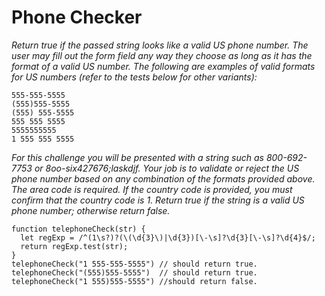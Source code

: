 # Phone Checker
_Return true if the passed string looks like a valid US phone number.
The user may fill out the form field any way they choose as long as it has the format of a valid US number. The following are examples of valid formats for US numbers (refer to the tests below for other variants):_

```
555-555-5555
(555)555-5555
(555) 555-5555
555 555 5555
5555555555
1 555 555 5555
```

_For this challenge you will be presented with a string such as 800-692-7753 or 8oo-six427676;laskdjf. Your job is to validate or reject the US phone number based on any combination of the formats provided above. The area code is required. If the country code is provided, you must confirm that the country code is 1. Return true if the string is a valid US phone number; otherwise return false._

```
function telephoneCheck(str) {
  let regExp = /^(1\s?)?(\(\d{3}\)|\d{3})[\-\s]?\d{3}[\-\s]?\d{4}$/;
  return regExp.test(str);
}
telephoneCheck("1 555-555-5555") // should return true.
telephoneCheck("(555)555-5555")  // should return true.
telephoneCheck("1 555)555-5555") //should return false.
```



